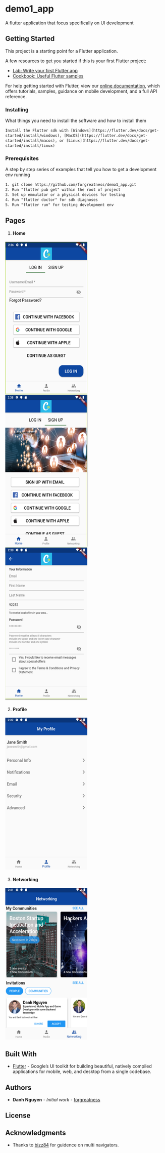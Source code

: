 # demo1_app

A flutter application that focus specifically on UI development

## Getting Started

This project is a starting point for a Flutter application.

A few resources to get you started if this is your first Flutter project:

- [Lab: Write your first Flutter app](https://flutter.dev/docs/get-started/codelab)
- [Cookbook: Useful Flutter samples](https://flutter.dev/docs/cookbook)

For help getting started with Flutter, view our
[online documentation](https://flutter.dev/docs), which offers tutorials,
samples, guidance on mobile development, and a full API reference.

### Installing

What things you need to install the software and how to install them

```
Install the Flutter sdk with [Windows](https://flutter.dev/docs/get-started/install/windows), [MacOS](https://flutter.dev/docs/get-started/install/macos), or [Linux](https://flutter.dev/docs/get-started/install/linux)
```

### Prerequisites

A step by step series of examples that tell you how to get a development env running

```
1. git clone https://github.com/forgreatness/demo1_app.git
2. Run "flutter pub get" within the root of project
3. Set up emmulator or a physical devices for testing
4. Run "flutter doctor" for sdk diagnoses
5. Run "flutter run" for testing development env
```

## Pages

1. #### Home

<p float="left">
  <img title="Login Tab" src="./pages_sample/home_login_tab.png" width="260" height="480"  />
  <img title="Signup Tab" src="./pages_sample/home_signup_tab.png" width="260" height="480" /> 
  <img title="Signup Form "src="./pages_sample/home_signup_form.png" width="260" height="480"/>
</p>

2. #### Profile

<img title="Profile Page" src="./pages_sample/profile.png" width="260" height="480">

3. #### Networking

<img title="Networking Page" src="./pages_sample/networking.png" width="260" height="480">

## Built With

* [Flutter](https://flutter.dev/) - Google’s UI toolkit for building beautiful, natively compiled applications for mobile, web, and desktop from a single codebase.

## Authors

* **Danh Nguyen** - *Initial work* - [forgreatness](https://github.com/forgreatness)

## License

## Acknowledgments

* Thanks to [bizz84](https://github.com/bizz84/nested-navigation-demo-flutter?source=post_page-----90eb6caa6dbf----------------------) for guidence on multi navigators. 